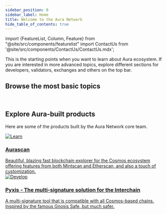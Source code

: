 ```yaml
---
sidebar_position: 0
sidebar_label: Home
title: Welcome to the Aura Network 
hide_table_of_contents: true
---
```

import {FeatureList, Column, Feature} from "@site/src/components/featurelist"
import ContactUs from '@site/src/components/ContactUs/ContactUs.mdx';

This is the starting points when you want to learn about Aura ecosystem. If you are interested in more advanced topics, explore different sections for developers, validators, exchanges and others on the top bar.

## Browse the most basic topics

<FeatureList>
  <Column title="Overview" size="3">
    <Feature url="./intro" title="About Aura Network" subtitle="Learn the Basics about Aura Network, features and tokenomics" image="aura-logo.png"/>
    <Feature url="./start/wallet" title="Getting started" subtitle="Go through most basic steps to interact with Aura network" image="start.png"/>
    <Feature url="../developer/concept/validator" title="Concept" subtitle="Overview of different components in the Aura chain" image="concept.png"/>
  </Column>
  <Column title="Developer Materials" size="3">
    <Feature url="../developer/smart-contracts/intro" title="Smart Contract" subtitle="Get an overview on how to write and deploy a smart contract in Aura Network" image="contract.png"/>
    <Feature url="../developer/getting-started/rpc" title="Public Endpoints" subtitle="Check out a list of public hosted APIs" image="api.png"/>
    <Feature url="../developer/tutorials" title="Tutorials" subtitle="Learn to build on Aura through a list of practical examples" image="tutorial.png"/>
  </Column>
  <Column title="Validator Handbook" size="3">
    <Feature url="../validator/running-a-fullnode" title="Running a Node" subtitle="Learn to run an Aura full node" image="node.png"/>
    <Feature url="../validator/networks-info" title="Network artifact" subtitle="Network information and resources to join Aura Network" image="artifact.png"/>
    <Feature url="../validator/running-a-validator" title="Become a Validator" subtitle="Become an Aura Network Validator" image="validator.png"/>
  </Column>
</FeatureList>

<br/>

## Explore Aura-built products

Here are some of the products built by the Aura Network core team.

<div className="container">
  <div className="row">
    <div className="col col--6">
      <a href="/product/aurascan/">
        <div className="card">
          <div className="card__image">
            <img src={require("@site/static/img/feature/aurascan.jpg").default} alt="Learn" />
          </div>
          <div className="card__body">
            <h3>Aurascan</h3>
            Beautiful, blazing fast blockchain explorer for the Cosmos ecosystem offering features from both Mintscan and Etherscan, and also a touch of customization.
          </div>
        </div>
      </a>
    </div>
    <div className="col col--6">
      <a href="product/pyxis-safe/">
        <div className="card">
          <div className="card__image">
            <img src={require("@site/static/img/feature/pyxis.png").default} alt="Develop" />
          </div>
          <div className="card__body">
            <h3>Pyxis - The multi-signature solution for the Interchain</h3>
            A multi-signature tool that is compatible with all Cosmos-based chains. Inspired by the famous Gnosis Safe, but much safer.
          </div>
        </div>
      </a>
    </div>
  </div>
</div>

<ContactUs />